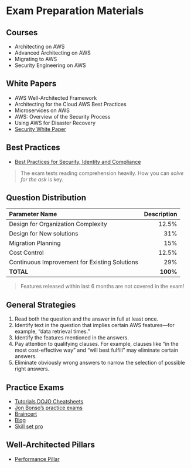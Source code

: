 # Exam Preparation Materials

## Courses
- Architecting on AWS
- Advanced Architecting on AWS
- Migrating to AWS
- Security Engineering on AWS

## White Papers
- AWS Well-Architected Framework
- Architecting for the Cloud AWS Best Practices
- Microservices on AWS
- AWS: Overview of the Security Process
- Using AWS for Disaster Recovery
- [Security White Paper](https://docs.aws.amazon.com/whitepapers/latest/introduction-aws-security/introduction-aws-security.pdf)

## Best Practices
- [Best Practices for Security, Identity and Compliance](https://aws.amazon.com/architecture/security-identity-compliance/?cards-all.sort-by=item.additionalFields.sortDate&cards-all.sort-order=desc&awsf.content-type=*all&awsf.methodology=*all)

> The exam tests reading comprehension heavily. How you can *solve for the ask* is key.

## Question Distribution
|Parameter Name        | Description |
|:-------------|-------------:|
| Design for Organization Complexity      | 12.5% |
| Design for New solutions      | 31% |
| Migration Planning      | 15% |
| Cost Control      | 12.5% |
| Continuous Improvement for Existing Solutions      | 29% |
| **TOTAL**      | **100%** | 

> Features released within last 6 months are not covered in the exam!

## General Strategies
1. Read both the question and the answer in full at least once.
2. Identify text in the question that implies certain AWS features—for example, “data retrieval times.”
3. Identify the features mentioned in the answers.
4. Pay attention to qualifying clauses. For example, clauses like “in the most cost-effective way” and “will best fulfill” may eliminate certain answers.
5. Eliminate obviously wrong answers to narrow the selection of possible right answers.

## Practice Exams
- [Tutorials DOJO Cheatsheets](https://tutorialsdojo.com/aws-cheat-sheets/)
- [Jon Bonso’s practice exams](https://www.udemy.com/course/aws-solutions-architect-professional-practice-exams-amazon/) 
- [Braincert](https://www.braincert.com/) 
- [Blog](https://blog.dataminded.com/hooray-im-an-aws-certified-pro-architect-now-what-89f4d8b22596) 
- [Skill set pro](https://skillsetpro.com)

## Well-Architected Pillars
- [Performance Pillar](https://docs.aws.amazon.com/wellarchitected/latest/performance-efficiency-pillar/welcome.html)
